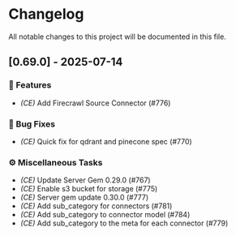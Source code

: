 # Changelog

All notable changes to this project will be documented in this file.

## [0.69.0] - 2025-07-14

### 🚀 Features

- *(CE)* Add Firecrawl Source Connector (#776)

### 🐛 Bug Fixes

- *(CE)* Quick fix for qdrant and pinecone spec (#770)

### ⚙️ Miscellaneous Tasks

- *(CE)* Update Server Gem 0.29.0 (#767)
- *(CE)* Enable s3 bucket for storage (#775)
- *(CE)* Server gem update 0.30.0  (#777)
- *(CE)* Add sub_category for connectors (#781)
- *(CE)* Add sub_category to connector model (#784)
- *(CE)* Add sub_category to the meta for each connector (#779)

<!-- generated by git-cliff -->
